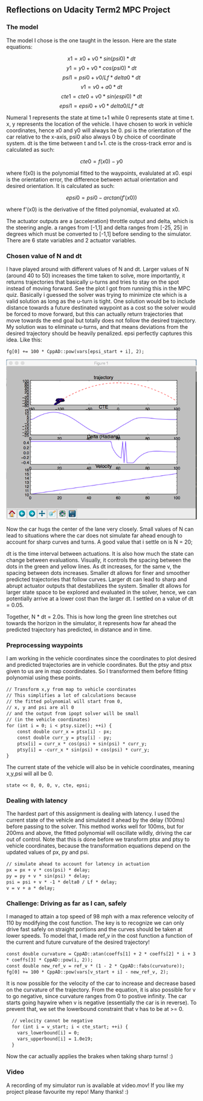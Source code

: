 ## Reflections on Udacity Term2 MPC Project

### The model

The model I chose is the one taught in the lesson. Here are the state equations:

$$x1 = x0 + v0 * sin(psi0) * dt$$
$$y1 = y0 + v0 * cos(psi0) * dt$$
$$psi1 = psi0 + v0/ Lf * delta0 * dt$$
$$v1 = v0 + a0 * dt$$
$$cte1 = cte0 + v0 * sin(espi0) * dt$$
$$epsi1 = epsi0 + v0 * delta0 / Lf * dt$$

Numeral 1 represents the state at time t+1 while 0 represents state at time t. x, y represents the location of the vehicle. I have chosen to work in vehicle coordinates, hence x0 and y0 will always be 0. psi is the orientation of the car relative to the x-axis, psi0 also always 0 by choice of coordinate system. dt is the time between t and t+1. cte is the cross-track error and is calculated as such:

$$cte0 = f(x0) - y0$$

where f(x0) is the polynomial fitted to the waypoints, evalulated at x0. espi is the orientation error, the difference between actual orientation and desired orientation. It is calculated as such:

$$epsi0 = psi0 - arctan(f'(x0))$$

where f'(x0) is the derivative of the fitted polynomial, evaluated at x0.

The actuator outputs are a (acceleration) throttle output and delta, which is the steering angle. a ranges from [-1,1] and delta ranges from [-25, 25] in degrees which must be converted to [-1,1] before sending to the simulator. There are 6 state variables and 2 actuator variables.

### Chosen value of N and dt
I have played around with different values of N and dt. Larger values of N (around 40 to 50) increases the time taken to solve, more importantly, it returns trajectories that basically u-turns and tries to stay on the spot instead of moving forward. See the plot I got from running this in the MPC quiz. Basically i guessed the solver was trying to minimize cte which is a valid solution as long as the u-turn is tight. One solution would be to include distance towards a future destinated waypoint as a cost so the solver would be forced to move forward, but this can actually return trajectories that move towards the end goal but totally does not follow the desired trajectory. My solution was to eliminate u-turns, and that means deviations from the desired trajectory should be heavily penalized. epsi perfectly captures this idea. Like this:

```
fg[0] += 100 * CppAD::pow(vars[epsi_start + i], 2);
```

![Erratic trajectory for large values of N](./images/erratic_trajectory_for_large_n.png)

Now the car hugs the center of the lane very closely. Small values of N can lead to situations where the car does not simulate far ahead enough to account for sharp curves and turns. A good value that i settle on is N = 20;

dt is the time interval between actuations. It is also how much the state can change between evaluations. Visually, it controls the spacing between the dots in the green and yellow lines. As dt increases, for the same v, the spacing between dots increases. Smaller dt allows for finer and smoother predicted trajectories that follow curves. Larger dt can lead to sharp and abrupt actuator outputs that destabilizes the system. Smaller dt allows for larger state space to be explored and evaluated in the solver, hence, we can potentially arrive at a lower cost than the larger dt. I settled on a value of dt = 0.05.

Together, N * dt = 2.0s. This is how long the green line stretches out towards the horizon in the simulator, it represents how far ahead the predicted trajectory has predicted, in distance and in time.

### Preprocessing waypoints
I am working in the vehicle coordinates since the coordinates to plot desired and predicted trajectories are in vehicle coordinates. But the ptsy and ptsx given to us are in map coordindates. So I transformed them before fitting polynomial using these points.
```
// Transform x,y from map to vehicle coordinates
// This simplifies a lot of calculations because
// the fitted polynomial will start from 0,
// x, y and psi are all 0
// and the output from ipopt solver will be small
// (in the vehicle coordinates)
for (int i = 0; i < ptsy.size(); ++i) {
    const double curr_x = ptsx[i] - px;
    const double curr_y = ptsy[i] - py;
    ptsx[i] = curr_x * cos(psi) + sin(psi) * curr_y;
    ptsy[i] = -curr_x * sin(psi) + cos(psi) * curr_y;
}
```

The current state of the vehicle will also be in vehicle coordinates, meaning x,y,psi will all be 0.

```
state << 0, 0, 0, v, cte, epsi;
```

### Dealing with latency

The hardest part of this assignment is dealing with latency. I used the current state of the vehicle and simulated it ahead by the delay (100ms) before passing to the solver. This method works well for 100ms, but for 200ms and above, the fitted polynomial will oscillate wildly, driving the car out of control. Note that this is done before we transform ptsx and ptsy to vehicle coordinates, because the transformation equations depend on the updated values of px, py and psi.

```
// simulate ahead to account for latency in actuation
px = px + v * cos(psi) * delay;
py = py + v * sin(psi) * delay;
psi = psi + v * -1 * delta0 / Lf * delay;
v = v + a * delay;
```

### Challenge: Driving as far as I can, safely
I managed to attain a top speed of 98 mph with a max reference velocity of 110 by modifying the cost function. The key is to recognize we can only drive fast safely on straight portions and the curves should be taken at lower speeds. To model that, I made ref_v in the cost function a function of the current and future curvature of the desired trajectory!

```
const double curvature = CppAD::atan(coeffs[1] + 2 * coeffs[2] * i + 3 * coeffs[3] * CppAD::pow(i, 2));
const double new_ref_v = ref_v * (1 - 2 * CppAD::fabs(curvature));
fg[0] += 100 * CppAD::pow(vars[v_start + i] - new_ref_v, 2);
```

It is now possible for the velocity of the car to increase and decrease based on the curvature of the trajectory. From the equation, it is also possible for v to go negative, since curvature ranges from 0 to postive infinity. The car starts going haywire when v is negative (essentially the car is in reverse). To prevent that, we set the lowerbound constraint that v has to be at >= 0.

```
  // velocity cannot be negative
  for (int i = v_start; i < cte_start; ++i) {
    vars_lowerbound[i] = 0;
    vars_upperbound[i] = 1.0e19;
  }
```

Now the car actually applies the brakes when taking sharp turns! :)

### Video

A recording of my simulator run is available at video.mov! If you like my project please favourite my repo! Many thanks! :)
